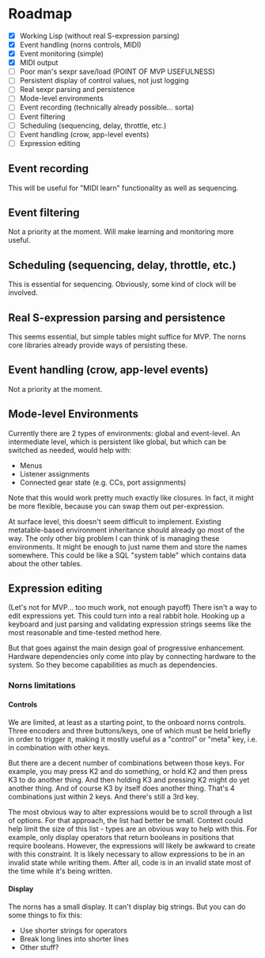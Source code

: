 # Roadmap 
- [x] Working Lisp (without real S-expression parsing)
- [x] Event handling (norns controls, MIDI)
- [x] Event monitoring (simple)
- [x] MIDI output
- [ ] Poor man's sexpr save/load
(POINT OF MVP USEFULNESS)
- [ ] Persistent display of control values, not just logging
- [ ] Real sexpr parsing and persistence
- [ ] Mode-level environments
- [ ] Event recording (technically already possible... sorta)
- [ ] Event filtering
- [ ] Scheduling (sequencing, delay, throttle, etc.)
- [ ] Event handling (crow, app-level events)
- [ ] Expression editing

## Event recording
This will be useful for "MIDI learn" functionality as well as sequencing.

## Event filtering
Not a priority at the moment. Will make learning and monitoring more useful.

## Scheduling (sequencing, delay, throttle, etc.)
This is essential for sequencing. Obviously, some kind of clock will be
involved.

## Real S-expression parsing and persistence
This seems essential, but simple tables might suffice for MVP. The norns core
libraries already provide ways of persisting these.

## Event handling (crow, app-level events)
Not a priority at the moment.

## Mode-level Environments
Currently there are 2 types of environments: global and event-level. An
intermediate level, which is persistent like global, but which can be
switched as needed, would help with:
- Menus
- Listener assignments
- Connected gear state (e.g. CCs, port assignments)

Note that this would work pretty much exactly like closures. In fact, it
might be more flexible, because you can swap them out per-expression.

At surface level, this doesn't seem difficult to implement. Existing
metatable-based environment inheritance should already go most of the way.
The only other big problem I can think of is managing these environments. It
might be enough to just name them and store the names somewhere. This could
be like a SQL "system table" which contains data about the other tables.

## Expression editing
(Let's not for MVP... too much work, not enough payoff)
There isn't a way to edit expressions yet. This could turn into a real rabbit
hole. Hooking up a keyboard and just parsing and validating expression
strings seems like the most reasonable and time-tested method here.

But that goes against the main design goal of progressive enhancement.
Hardware dependencies only come into play by connecting hardware to the
system. So they become capabilities as much as dependencies.

### Norns limitations
#### Controls
We are limited, at least as a starting point, to the onboard norns controls.
Three encoders and three buttons/keys, one of which must be held briefly in
order to trigger it, making it mostly useful as a "control" or "meta" key,
i.e. in combination with other keys.

But there are a decent number of combinations between those keys. For
example, you may press K2 and do something, or hold K2 and then press K3 to
do another thing. And then holding K3 and pressing K2 might do yet another
thing. And of course K3 by itself does another thing. That's 4 combinations
just within 2 keys. And there's still a 3rd key.

The most obvious way to alter expressions would be to scroll through a list
of options. For that approach, the list had better be small. Context could
help limit the size of this list - types are an obvious way to help with
this. For example, only display operators that return booleans in positions
that require booleans. However, the expressions will likely be awkward to
create with this constraint. It is likely necessary to allow expressions to
be in an invalid state while writing them. After all, code is in an invalid
state most of the time while it's being written.

#### Display
The norns has a small display. It can't display big strings. But you can do
some things to fix this:
- Use shorter strings for operators
- Break long lines into shorter lines
- Other stuff?
